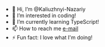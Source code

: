 - 👋 Hi, I’m @Kaliuzhnyi-Nazariy
- 👀 I’m interested in coding!
- 🌱 I’m currently learning TypeScript!
- 📫 How to reach me [e-mail](kaliuzhnyinazarii@gmail.com)
- ⚡ Fun fact: I love what I'm doing!

<!---
Kaliuzhnyi-Nazariy/Kaliuzhnyi-Nazariy is a ✨ special ✨ repository because its `README.md` (this file) appears on your GitHub profile.
You can click the Preview link to take a look at your changes.
--->
